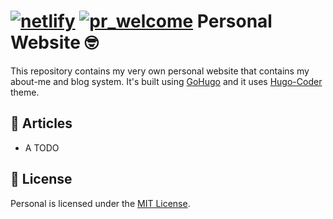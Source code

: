 # [![netlify][netlify]][netlify-url] [![pr_welcome][pr_welcome]][pr_welcome-url] Personal Website 🤓

This repository contains my very own personal website that contains my about-me and blog system. It's built using
[GoHugo](https://gohugo.io "GoHugo official website") and it uses [Hugo-Coder](https://github.com/luizdepra/hugo-coder) theme.

## 📃 Articles
* A TODO

## 📖 License
Personal is licensed under the [MIT License](LICENSE).

<!-- netlify.com -->
[netlify]: https://api.netlify.com/api/v1/badges/785416a0-249f-49c1-81fe-7d6b58dc1af1/deploy-status
[netlify-url]: https://app.netlify.com/sites/sergivb01/deploys

<!-- PR Welcome -->
[pr_welcome]: https://img.shields.io/badge/PRs-welcome-brightgreen.svg
[pr_welcome-url]: https://github.com/sergivb01/personal/pulls
